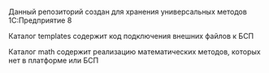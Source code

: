Данный репозиторий создан для хранения универсальных методов 1С:Предприятие 8

Каталог templates содержит код подключения внешних файлов к БСП

Каталог math содержит реализацию математических методов, которых нет в платформе или БСП 
